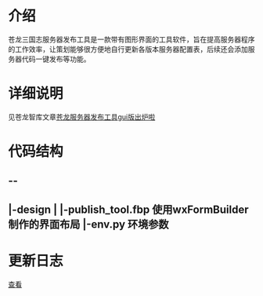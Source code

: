 # 介绍
苍龙三国志服务器发布工具是一款带有图形界面的工具软件，旨在提高服务器程序的工作效率，让策划能够很方便地自行更新各版本服务器配置表，后续还会添加服务器代码一键发布等功能。

# 详细说明
见苍龙智库文章[苍龙服务器发布工具gui版出炉啦](http://192.168.2.118/wordpress/2017/11/14/苍龙服务器发布工具gui版出炉啦/)

# 代码结构
--
 -
 |-design
 |   |-publish_tool.fbp 使用wxFormBuilder制作的界面布局
 |-env.py 环境参数
--
 

# 更新日志
[查看](CHANGELOG.md)